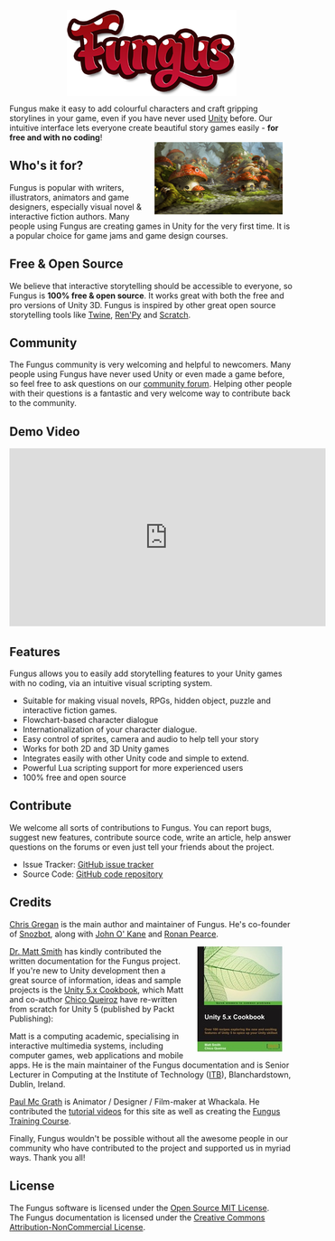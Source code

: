 
<a target="_blank" href="http://u3d.as/f0T"><img style="margin: 0px auto;display:block" hspace="20" src="./images/logo_mid.png"></a>

<div class="alert alert-info" role="alert">
Fungus make it easy to add colourful characters and craft gripping storylines in your game, even if you have never used <a href="unity3d.com" targer="_blank">Unity</a> before. Our intuitive interface lets everyone create beautiful story games easily - <b>for free and with no coding</b>!
</div>

<img style="float: right; width: 45%; vertical-align: middle" hspace="20" src="./images/fungus-town.png">

## Who's it for?
Fungus is popular with writers, illustrators, animators and game designers, especially visual novel & interactive fiction authors. Many people using Fungus are creating games in Unity for the very first time. It is a popular choice for game jams and game design courses.

## Free & Open Source

We believe that interactive storytelling should be accessible to everyone, so Fungus is <b>100% free & open source</b>. It works great with both the free and pro versions of Unity 3D. Fungus is inspired by other great open source storytelling tools like [Twine](http://twinery.org), [Ren'Py](https://www.renpy.org) and [Scratch](https://scratch.mit.edu).

## Community

The Fungus community is very welcoming and helpful to newcomers. Many people using Fungus have never used Unity or even made a game before, so feel free to ask questions on our [community forum]. Helping other people with their questions is a fantastic and very welcome way to contribute back to the community.

## Demo Video

<iframe width="560" height="315" src="https://www.youtube.com/embed/kP767dFQaCU" frameborder="0" allowfullscreen></iframe>

## Features

Fungus allows you to easily add storytelling features to your Unity games with no coding, via an intuitive visual scripting system.

- Suitable for making visual novels, RPGs, hidden object, puzzle and interactive fiction games.
- Flowchart-based character dialogue
- Internationalization of your character dialogue.
- Easy control of sprites, camera and audio to help tell your story
- Works for both 2D and 3D Unity games
- Integrates easily with other Unity code and simple to extend.
- Powerful Lua scripting support for more experienced users
- 100% free and open source

## Contribute

We welcome all sorts of contributions to Fungus. You can report bugs, suggest new features, contribute source code, write an article, help answer questions on the forums or even just tell your friends about the project.

- Issue Tracker: [GitHub issue tracker]
- Source Code: [GitHub code repository]

## Credits

[Chris Gregan](http://twitter.com/gofungus) is the main author and maintainer of Fungus. He's co-founder of [Snozbot](http://snozbot.com), along with [John O' Kane](https://twitter.com/johnokane) and [Ronan Pearce](https://twitter.com/ronanpearce).

<a target="_blank" href="https://www.packtpub.com/game-development/unity-5x-cookbook"><img hspace="20" style="float: right" src="./images/B03899_MockupCover_Cookbook.jpg"></a>
[Dr. Matt Smith] has kindly contributed the written documentation for the Fungus project. If you're new to Unity development then a great source of information, ideas and sample projects is the [Unity 5.x Cookbook], which Matt and co-author [Chico Queiroz] have re-written from scratch for Unity 5 (published by Packt Publishing):

Matt is a computing academic, specialising in interactive multimedia systems, including computer games, web applications and mobile apps. He is the main maintainer of the Fungus documentation and is Senior Lecturer in Computing at the Institute of Technology ([ITB]), Blanchardstown, Dublin, Ireland.

[Paul Mc Grath](http://whackala.com) is Animator / Designer / Film-maker at Whackala. He contributed the [tutorial videos](videos/index.md) for this site as well as creating the [Fungus Training Course](training/index.md).

Finally, Fungus wouldn't be possible without all the awesome people in our community who have contributed to the project and supported us in myriad ways. Thank you all!

## License

The Fungus software is licensed under the [Open Source MIT License].
<br>
The Fungus documentation is licensed under the [Creative Commons Attribution-NonCommercial License].

[Snozbot]: http://snozbot.com
[Tutorial videos]: https://www.youtube.com/playlist?list=PLiMlyObJfJmUohJ_M2pJhtrNKuNECo2Uk
[FungusGames.com]: http://www.fungusgames.com
[community forum]: forum/index.md
[GitHub issue tracker]: https://github.com/FungusGames/Fungus/issues
[GitHub code repository]: https://github.com/FungusGames/Fungus
[chris@snozbot.com]: chris@snozbot.com
[Dr. Matt Smith]: https://github.com/dr-matt-smith/
[Creative Commons Attribution-NonCommercial License]: https://creativecommons.org/licenses/by-nc/3.0/
[Open Source MIT License]: https://github.com/FungusGames/Fungus/blob/master/LICENSE
[Unity 5.x Cookbook]: https://www.packtpub.com/game-development/unity-5x-cookbook
[ITB]: http://www.itb.ie/

[matt book cover image]: ./images/B03899_MockupCover_Cookbook.jpg

[Chico Queiroz]: https://www.linkedin.com/in/chicoqueiroz
